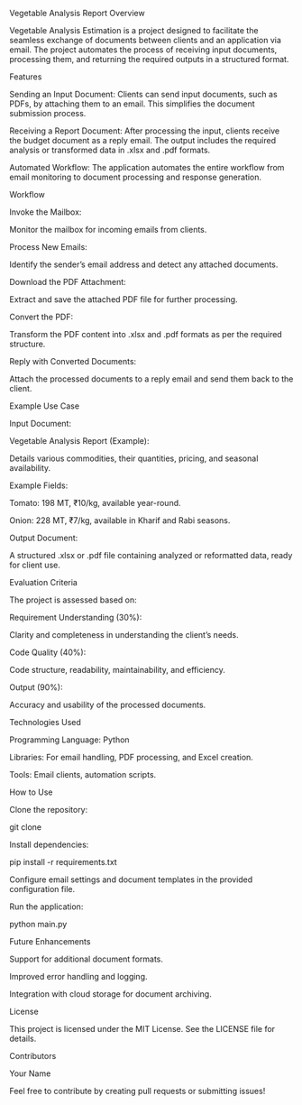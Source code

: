 Vegetable Analysis Report
Overview

Vegetable Analysis  Estimation is a project designed to facilitate the seamless exchange of documents between clients and an application via email. The project automates the process of receiving input documents, processing them, and returning the required outputs in a structured format.

Features

Sending an Input Document:
Clients can send input documents, such as PDFs, by attaching them to an email. This simplifies the document submission process.

Receiving a  Report Document:
After processing the input, clients receive the budget document as a reply email. The output includes the required analysis or transformed data in .xlsx and .pdf formats.

Automated Workflow:
The application automates the entire workflow from email monitoring to document processing and response generation.

Workflow

Invoke the Mailbox:

Monitor the mailbox for incoming emails from clients.

Process New Emails:

Identify the sender’s email address and detect any attached documents.

Download the PDF Attachment:

Extract and save the attached PDF file for further processing.

Convert the PDF:

Transform the PDF content into .xlsx and .pdf formats as per the required structure.

Reply with Converted Documents:

Attach the processed documents to a reply email and send them back to the client.

Example Use Case

Input Document:

Vegetable Analysis Report (Example):

Details various commodities, their quantities, pricing, and seasonal availability.

Example Fields:

Tomato: 198 MT, ₹10/kg, available year-round.

Onion: 228 MT, ₹7/kg, available in Kharif and Rabi seasons.

Output Document:

A structured .xlsx or .pdf file containing analyzed or reformatted data, ready for client use.

Evaluation Criteria

The project is assessed based on:

Requirement Understanding (30%):

Clarity and completeness in understanding the client’s needs.

Code Quality (40%):

Code structure, readability, maintainability, and efficiency.

Output (90%):

Accuracy and usability of the processed documents.

Technologies Used

Programming Language: Python

Libraries: For email handling, PDF processing, and Excel creation.

Tools: Email clients, automation scripts.

How to Use

Clone the repository:

git clone <repository-url>

Install dependencies:

pip install -r requirements.txt

Configure email settings and document templates in the provided configuration file.

Run the application:

python main.py

Future Enhancements

Support for additional document formats.

Improved error handling and logging.

Integration with cloud storage for document archiving.

License

This project is licensed under the MIT License. See the LICENSE file for details.

Contributors

Your Name

Feel free to contribute by creating pull requests or submitting issues!







